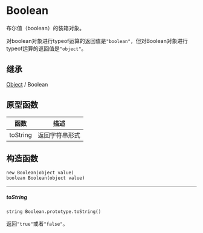 # Boolean

布尔值（boolean）的装箱对象。

对boolean对象进行typeof运算的返回值是`"boolean"`，但对Boolean对象进行typeof运算的返回值是`"object"`。

## 继承

[Object](Object.md) / Boolean

## 原型函数

| 函数 | 描述 |
|---|---|
| toString | 返回字符串形式 |

## 构造函数

```
new Boolean(object value)	
boolean Boolean(object value)
```

---

##### toString
```
string Boolean.prototype.toString()
```

返回`"true"`或者`"false"`。